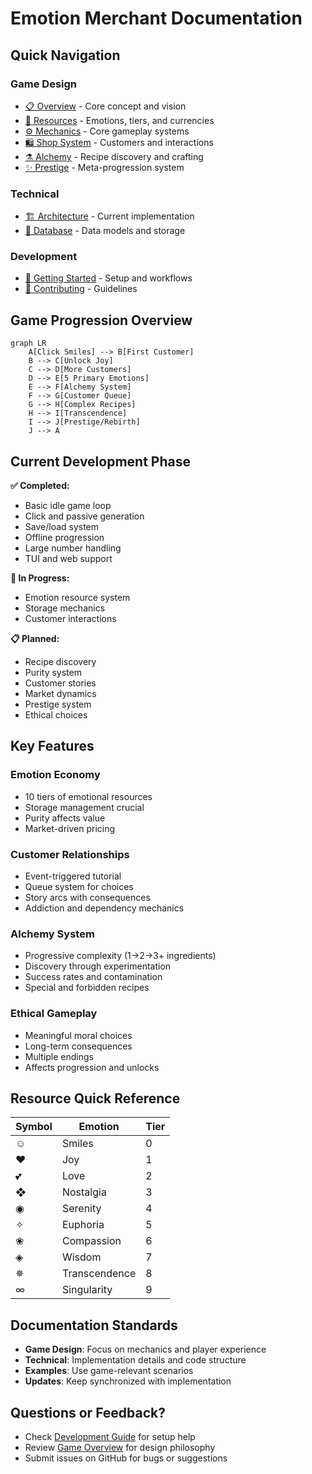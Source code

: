 # Emotion Merchant Documentation

## Quick Navigation

### Game Design
- [📋 Overview](game-design/overview.md) - Core concept and vision
- [💎 Resources](game-design/resources.md) - Emotions, tiers, and currencies  
- [⚙️ Mechanics](game-design/mechanics.md) - Core gameplay systems
- [🛍️ Shop System](game-design/shop-system.md) - Customers and interactions
- [⚗️ Alchemy](game-design/alchemy.md) - Recipe discovery and crafting
- [✨ Prestige](game-design/prestige.md) - Meta-progression system

### Technical
- [🏗️ Architecture](architecture/game-engine.md) - Current implementation
- [💾 Database](technical/database-schema.md) - Data models and storage

### Development
- [🚀 Getting Started](../DEVELOPMENT.md) - Setup and workflows
- [📝 Contributing](../DEVELOPMENT.md#contributing) - Guidelines

## Game Progression Overview

```mermaid
graph LR
    A[Click Smiles] --> B[First Customer]
    B --> C[Unlock Joy]
    C --> D[More Customers]
    D --> E[5 Primary Emotions]
    E --> F[Alchemy System]
    F --> G[Customer Queue]
    G --> H[Complex Recipes]
    H --> I[Transcendence]
    I --> J[Prestige/Rebirth]
    J --> A
```

## Current Development Phase

**✅ Completed:**
- Basic idle game loop
- Click and passive generation
- Save/load system
- Offline progression
- Large number handling
- TUI and web support

**🚧 In Progress:**
- Emotion resource system
- Storage mechanics
- Customer interactions

**📋 Planned:**
- Recipe discovery
- Purity system
- Customer stories
- Market dynamics
- Prestige system
- Ethical choices

## Key Features

### Emotion Economy
- 10 tiers of emotional resources
- Storage management crucial
- Purity affects value
- Market-driven pricing

### Customer Relationships  
- Event-triggered tutorial
- Queue system for choices
- Story arcs with consequences
- Addiction and dependency mechanics

### Alchemy System
- Progressive complexity (1→2→3+ ingredients)
- Discovery through experimentation
- Success rates and contamination
- Special and forbidden recipes

### Ethical Gameplay
- Meaningful moral choices
- Long-term consequences
- Multiple endings
- Affects progression and unlocks

## Resource Quick Reference

| Symbol | Emotion | Tier |
|--------|---------|------|
| ☺ | Smiles | 0 |
| ❤ | Joy | 1 |
| 💕 | Love | 2 |
| ❖ | Nostalgia | 3 |
| ◉ | Serenity | 4 |
| ✧ | Euphoria | 5 |
| ❀ | Compassion | 6 |
| ◈ | Wisdom | 7 |
| ✵ | Transcendence | 8 |
| ∞ | Singularity | 9 |

## Documentation Standards

- **Game Design**: Focus on mechanics and player experience
- **Technical**: Implementation details and code structure
- **Examples**: Use game-relevant scenarios
- **Updates**: Keep synchronized with implementation

## Questions or Feedback?

- Check [Development Guide](../DEVELOPMENT.md) for setup help
- Review [Game Overview](game-design/overview.md) for design philosophy
- Submit issues on GitHub for bugs or suggestions

